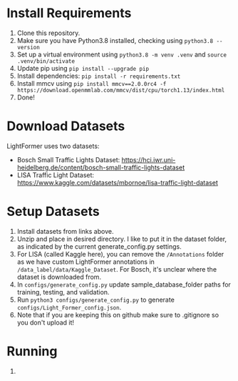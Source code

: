 # Install Requirements

1. Clone this repository.
2. Make sure you have Python3.8 installed, checking using `python3.8 --version`
3. Set up a virtual environment using `python3.8 -m venv .venv` and `source .venv/bin/activate`
4. Update pip using `pip install --upgrade pip`
5. Install dependencies: `pip install -r requirements.txt`
6. Install mmcv using `pip install mmcv==2.0.0rc4 -f https://download.openmmlab.com/mmcv/dist/cpu/torch1.13/index.html`
7. Done!

# Download Datasets

LightFormer uses two datasets:

- Bosch Small Traffic Lights Dataset: https://hci.iwr.uni-heidelberg.de/content/bosch-small-traffic-lights-dataset
- LISA Traffic Light Dataset: https://www.kaggle.com/datasets/mbornoe/lisa-traffic-light-dataset

# Setup Datasets

1. Install datasets from links above.
2. Unzip and place in desired directory. I like to put it in the dataset folder, as indicated by the current generate_config.py settings.
3. For LISA (called Kaggle here), you can remove the `/Annotations` folder as we have custom LightFormer annotations in `/data_label/data/Kaggle_Dataset`. For Bosch, it's unclear where the dataset is downloaded from.
4. In `configs/generate_config.py` update sample_database_folder paths for training, testing, and validation.
5. Run `python3 configs/generate_config.py` to generate `configs/Light_Former_config.json`.
6. Note that if you are keeping this on github make sure to .gitignore so you don't upload it!

# Running

1.
